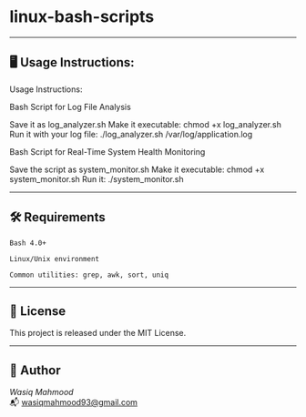 # linux-bash-scripts

---

## 🖥️ Usage Instructions:

Usage Instructions:

Bash Script for Log File Analysis

Save it as log_analyzer.sh
Make it executable: chmod +x log_analyzer.sh
Run it with your log file: ./log_analyzer.sh /var/log/application.log


Bash Script for Real-Time System Health Monitoring

Save the script as system_monitor.sh
Make it executable: chmod +x system_monitor.sh
Run it: ./system_monitor.sh

---

## 🛠️ Requirements

    Bash 4.0+

    Linux/Unix environment

    Common utilities: grep, awk, sort, uniq
---

## 📄 License

This project is released under the MIT License.

---

## 👤 Author

*Wasiq Mahmood*  
📬 wasiqmahmood93@gmail.com
